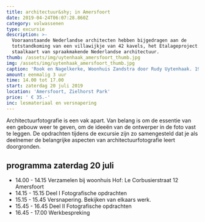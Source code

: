 ```yaml
---
title: architectuur&shy; in Amersfoort
date: 2019-04-24T06:07:28.860Z
category: volwassenen
type: excursie
description: >-
  Vooraanstaande Nederlandse architecten hebben bijgedragen aan de
  totstandkoming van een villawijkje van 42 kavels, het Etalageproject. Een
  staalkaart van spraakmakende Nederlandse architectuur.
thumb: /assets/img/uytenhaak_amersfoort_thumb.jpg
img: /assets/img/uytenhaak_amersfoort_thumb.jpg
caption: 'Rook en Nagelkerke, Woonhuis Zandstra door Rudy Uytenhaak. 1998'
amount: eenmalig 3 uur
time: 14.00 tot 17.00
start: zaterdag 20 juli 2019
location: 'Amersfoort, Zielhorst Park'
price: ' € 35.-'
inc: lesmateriaal en versnapering
---
```

Architectuurfotografie is een vak apart. Van belang is om de essentie van een gebouw weer te geven, om de ideeën van de ontwerper in de foto vast te leggen. De opdrachten tijdens de excursie zijn zo samengesteld dat je als deelnemer de belangrijke aspecten van architectuurfotografie leert doorgronden.

## programma zaterdag 20 juli

- 14.00 - 14.15   Verzamelen bij woonhuis Hof: Le Corbusierstraat 12  Amersfoort
- 14.15 - 15.15   Deel I Fotografische opdrachten 
- 15.15 - 15.45   Versnapering. Bekijken van elkaars werk.
- 15.45 - 16.45   Deel II Fotografische opdrachten
- 16.45 - 17.00   Werkbespreking
